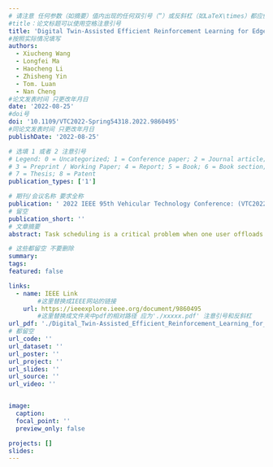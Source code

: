 ```yaml
---
# 请注意 任何参数（如摘要）值内出现的任何双引号（“）或反斜杠（如LaTeX\times）都应使用反斜杠（\）进行转义。例如，符号“和LaTeX text\times分别变为\”和\\times。有关详细信息，请参阅YAML或TOML文档。
#title：论文标题可以使用空格注意引号
title: 'Digital Twin-Assisted Efficient Reinforcement Learning for Edge Task Scheduling'
#按照实际情况填写
authors:
  - Xiucheng Wang
  - Longfei Ma
  - Haocheng Li
  - Zhisheng Yin
  - Tom. Luan
  - Nan Cheng
#论文发表时间 只更改年月日
date: '2022-08-25'
#doi号
doi: '10.1109/VTC2022-Spring54318.2022.9860495'
#同论文发表时间 只更改年月日
publishDate: '2022-08-25'

# 选填 1 或者 2 注意引号
# Legend: 0 = Uncategorized; 1 = Conference paper; 2 = Journal article;
# 3 = Preprint / Working Paper; 4 = Report; 5 = Book; 6 = Book section;
# 7 = Thesis; 8 = Patent
publication_types: ['1']

# 期刊/会议名称 要求全称
publication: ' 2022 IEEE 95th Vehicular Technology Conference: (VTC2022-Spring)'
# 留空
publication_short: ''
# 文章摘要
abstract: Task scheduling is a critical problem when one user offloads multiple different tasks to the edge server. When a user has multiple tasks to offload and only one task can be transmitted to server at a time, while server processes tasks according to the transmission order, the problem is NP-hard. However, it is difficult for traditional optimization methods to quickly obtain the optimal solution, while approaches based on reinforcement learning face with the challenge of excessively large action space and slow convergence. In this paper, we propose a Digital Twin (DT)-assisted RL-based task scheduling method in order to improve the performance and convergence of the RL. We use DT to simulate the results of different decisions made by the agent, so that one agent can try multiple actions at a time, or, similarly, multiple agents can interact with environment in parallel in DT. In this way, the exploration efficiency of RL can be significantly improved via DT, and thus RL can converges faster and local optimality is less likely to happen. Particularly, two algorithms are designed to made task scheduling decisions, i.e., DT-assisted asynchronous Q-learning (DTAQL) and DT-assisted exploring Q-learning (DTEQL). Simulation results show that both algorithms significantly improve the convergence speed of Q-learning by increasing the exploration efficiency.

# 这些都留空 不要删除
summary:  
tags:
featured: false

links:
  - name: IEEE Link
        #这里替换成IEEE网站的链接
    url: https://ieeexplore.ieee.org/document/9860495
        #这里替换成文件夹中pdf的相对路径 应为'./xxxxx.pdf' 注意引号和反斜杠
url_pdf: './Digital_Twin-Assisted_Efficient_Reinforcement_Learning_for_Edge_Task_Scheduling.pdf'
# 都留空
url_code: ''
url_dataset: ''
url_poster: ''
url_project: ''
url_slides: ''
url_source: ''
url_video: ''


image:
  caption: 
  focal_point: ''
  preview_only: false

projects: []
slides:
---
```

